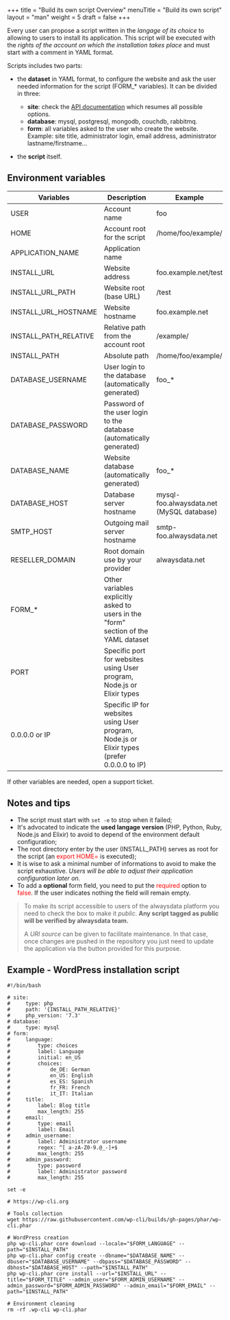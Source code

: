 +++
title = "Build its own script Overview"
menuTitle = "Build its own script"
layout = "man"
weight = 5
draft = false
+++

Every user can propose a script written in the *langage of its choice* to allowing to users to install its application. This script will be executed with the *rights of the account on which the installation takes place* and must start with a comment in YAML format.

Scripts includes two parts:

* the **dataset** in YAML format, to configure the website and ask the user needed information for the script (FORM_* variables). It can be divided in three:
    * **site**: check the [API documentation]() which resumes all possible options.
    * **database**: mysql, postgresql, mongodb, couchdb, rabbitmq.
    * **form**: all variables asked to the user who create the website. Example: site title, administrator login, email address, administrator lastname/firstname...

* the **script** itself.

## Environment variables


|Variables|Description|Example|
|----|----|----|
|USER|Account name|foo|
|HOME|Account root for the script|/home/foo/example/|
|APPLICATION_NAME|Application name||
|INSTALL\_URL|Website address|foo.example.net/test|
|INSTALL\_URL\_PATH|Website root (base URL)|/test|
|INSTALL\_URL\_HOSTNAME|Website hostname|foo.example.net|
|INSTALL\_PATH\_RELATIVE|Relative path from the account root|/example/|
|INSTALL_PATH|Absolute path|/home/foo/example/|
|DATABASE\_USERNAME|User login to the database (automatically generated)|foo\_\*|
|DATABASE\_PASSWORD|Password of the user login to the database (automatically generated)||
|DATABASE\_NAME|Website database (automatically generated)|foo\_\*|
|DATABASE\_HOST|Database server hostname|mysql-foo.alwaysdata.net (MySQL database)|
|SMTP\_HOST|Outgoing mail server hostname|smtp-foo.alwaysdata.net|
|RESELLER\_DOMAIN|Root domain use by your provider|alwaysdata.net|
|FORM\_\*|Other variables explicitly asked to users in the "form" section of the YAML dataset||
|PORT|Specific port for websites using User program, Node.js or Elixir types||
|0.0.0.0 or IP|Specific IP for websites using User program, Node.js or Elixir types (prefer 0.0.0.0 to IP)||


If other variables are needed, open a support ticket.

## Notes and tips

* The script must start with `set -e` to stop when it failed;
* It's advocated to indicate the **used langage version** (PHP, Python, Ruby, Node.js and Elixir) to avoid to depend of the environment default configuration;
* The root directory enter by the user (INSTALL_PATH) serves as root for the script (an <font color=red>export HOME=</font> is executed);
* It is wise to ask a minimal number of informations to avoid to make the script exhaustive. *Users will be able to adjust their application configuration later on.*
* To add a **optional** form field, you need to put the <font color=red>required</font> option to <font color=red>false</font>. If the user indicates nothing the field will remain empty.


> To make its script accessible to users of the alwaysdata platform you need to check the box to make it *public*. **Any script tagged as public will be verified by alwaysdata team.**
>
> A *URI source* can be given to facilitate maintenance. In that case, once changes are pushed in the repository you just need to update the application via the button provided for this purpose.


## Example - WordPress installation script

```
#!/bin/bash

# site:
#     type: php
#     path: '{INSTALL_PATH_RELATIVE}'
#     php_version: '7.3'
# database:
#     type: mysql
# form:
#     language:
#         type: choices
#         label: Language
#         initial: en_US
#         choices:
#             de_DE: German
#             en_US: English
#             es_ES: Spanish
#             fr_FR: French
#             it_IT: Italian
#     title:
#         label: Blog title
#         max_length: 255
#     email:
#         type: email
#         label: Email
#     admin_username:
#         label: Administrator username
#         regex: ^[ a-zA-Z0-9.@_-]+$
#         max_length: 255
#     admin_password:
#         type: password
#         label: Administrator password
#         max_length: 255

set -e

# https://wp-cli.org

# Tools collection
wget https://raw.githubusercontent.com/wp-cli/builds/gh-pages/phar/wp-cli.phar

# WordPress creation
php wp-cli.phar core download --locale="$FORM_LANGUAGE" --path="$INSTALL_PATH"
php wp-cli.phar config create --dbname="$DATABASE_NAME" --dbuser="$DATABASE_USERNAME" --dbpass="$DATABASE_PASSWORD" --dbhost="$DATABASE_HOST" --path="$INSTALL_PATH"
php wp-cli.phar core install --url="$INSTALL_URL" --title="$FORM_TITLE" --admin_user="$FORM_ADMIN_USERNAME" --admin_password="$FORM_ADMIN_PASSWORD" --admin_email="$FORM_EMAIL" --path="$INSTALL_PATH"

# Environment cleaning
rm -rf .wp-cli wp-cli.phar
```

